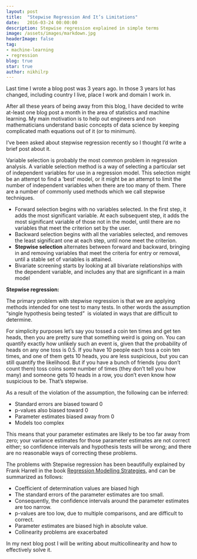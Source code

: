 ```yaml
---
layout: post
title:  "Stepwise Regression And It’s Limitations"
date:   2016-03-24 00:00:00
description: Stepwise regression explained in simple terms
image: /assets/images/markdown.jpg
headerImage: false
tag:
- machine-learning
- regression
blog: true
star: true
author: nikhilrp
---
```


Last time I wrote a blog post was 3 years ago. In those 3 years lot has changed, including country I live, place I work and domain I work in.&nbsp;

After all these years of being away from this blog, I have decided to write at-least one blog post a month in the area of statistics and machine learning. My main motivation is to help out engineers and non mathematicians understand basic concepts of data science by keeping complicated math equations out of it (or to minimum).

I’ve been asked about stepwise regression recently so I thought I’d write a brief post about it.

Variable selection is probably the most common problem in regression analysis. A variable selection method is a way of selecting a particular set of independent variables for use in a regression model.
This selection might be an attempt to find a ‘best’ model, or it might be an attempt to limit the number of independent variables when there are
too many of them. There are a number of commonly used methods which we call stepwise techniques.

*   Forward selection begins with no variables selected. In the first step, it adds the most significant variable.
At each subsequent step, it adds the most significant variable of those not in the model, until there are no variables that
meet the criterion set by the user.
*   Backward selection begins with all the variables selected, and removes the least significant one at each step, until none
meet the criterion.
*   **Stepwise selection** alternates between forward and backward, bringing in and removing variables that meet the criteria
for entry or removal, until a stable set of variables is attained.
*   Bivariate screening starts by looking at all bivariate relationships with the dependent variable, and includes any that are significant in a main model

**Stepwise regression:**

The primary&nbsp;problem with stepwise regression is that we are applying methods intended for one test to many tests. In other words the assumption “single hypothesis being tested” &nbsp;is violated in ways that are difficult to determine.&nbsp;

For simplicity purposes let’s say you tossed a coin ten times and get ten heads, then
you are pretty sure that something weird is going on. You can quantify exactly how unlikely such an event is, given that the
probability of heads on any one toss is 0.5. If you have 10 people each toss a coin ten times, and one of them gets 10 heads,
you are less suspicious, but you can still quantify the likelihood. But if you have a bunch of friends (you don’t count them) toss
coins some number of times (they don’t tell you how many) and someone gets 10 heads in a row, you don’t even know how
suspicious to be. That’s stepwise.

As a result of the violation of the assumption, the following can be inferred:

*   Standard errors are biased toward 0
*   p-values also biased toward 0
*   Parameter estimates biased away from 0
*   Models too complex

This means that your parameter estimates are likely to be too far away from zero; your variance estimates for those parameter
estimates are not correct either; so confidence intervals and hypothesis tests will be wrong; and there are no reasonable ways of
correcting these problems.

The problems with Stepwise regression has been beautifully explained by Frank Harrell in the book&nbsp;[Regression Modelling
Strategies,](http://www.amazon.de/Regression-Modeling-Strategies-Applications-Statistics/dp/3319194240) and can be summarized as follows:

*   Coefficient of determination values are biased high
*   The standard errors of the parameter estimates are too small.
*   Consequently, the confidence intervals around the parameter estimates are too narrow.
*   p-values are too low, due to multiple comparisons, and are difficult to correct.
*   Parameter estimates are biased high in absolute value.
*   Collinearity problems are exacerbated

In my next blog post I will be writing about multicollinearity and how to effectively solve it.
